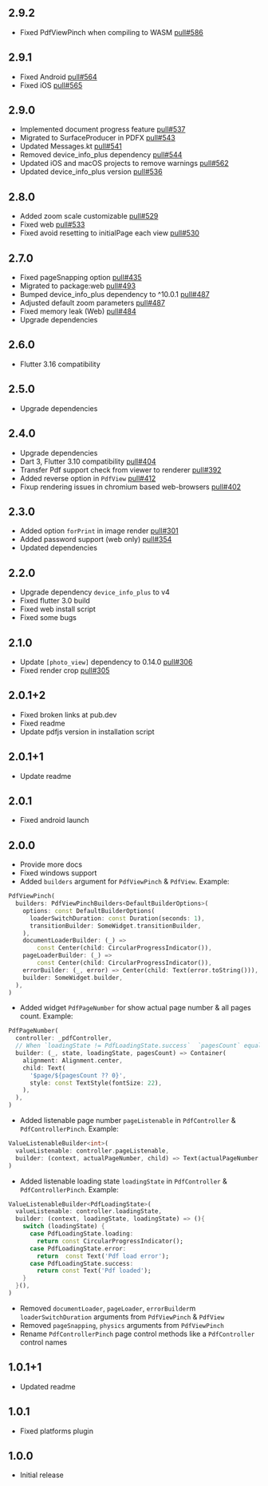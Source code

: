 ## 2.9.2

* Fixed PdfViewPinch when compiling to WASM [pull#586](https://github.com/ScerIO/packages.flutter/pull/586)

## 2.9.1

* Fixed Android [pull#564](https://github.com/ScerIO/packages.flutter/pull/564)
* Fixed iOS [pull#565](https://github.com/ScerIO/packages.flutter/pull/565)

## 2.9.0

* Implemented document progress feature [pull#537](https://github.com/ScerIO/packages.flutter/pull/537)
* Migrated to SurfaceProducer in PDFX [pull#543](https://github.com/ScerIO/packages.flutter/pull/543)
* Updated Messages.kt [pull#541](https://github.com/ScerIO/packages.flutter/pull/541)
* Removed device_info_plus dependency [pull#544](https://github.com/ScerIO/packages.flutter/pull/544)
* Updated iOS and macOS projects to remove warnings [pull#562](https://github.com/ScerIO/packages.flutter/pull/562)
* Updated device_info_plus version [pull#536](https://github.com/ScerIO/packages.flutter/pull/536)

## 2.8.0

* Added zoom scale customizable [pull#529](https://github.com/ScerIO/packages.flutter/pull/529)
* Fixed web [pull#533](https://github.com/ScerIO/packages.flutter/pull/533)
* Fixed avoid resetting to initialPage each view [pull#530](https://github.com/ScerIO/packages.flutter/pull/530)

## 2.7.0

* Fixed pageSnapping option [pull#435](https://github.com/ScerIO/packages.flutter/pull/435)
* Migrated to package:web [pull#493](https://github.com/ScerIO/packages.flutter/pull/493)
* Bumped device_info_plus dependency to ^10.0.1 [pull#487](https://github.com/ScerIO/packages.flutter/pull/487)
* Adjusted default zoom parameters [pull#487](https://github.com/ScerIO/packages.flutter/pull/487)
* Fixed memory leak (Web) [pull#484](https://github.com/ScerIO/packages.flutter/pull/484)
* Upgrade dependencies

## 2.6.0

* Flutter 3.16 compatibility

## 2.5.0

* Upgrade dependencies

## 2.4.0

* Upgrade dependencies
* Dart 3, Flutter 3.10 compatibility [pull#404](https://github.com/ScerIO/packages.flutter/pull/404)
* Transfer Pdf support check from viewer to renderer [pull#392](https://github.com/ScerIO/packages.flutter/pull/392)
* Added reverse option in `PdfView`  [pull#412](https://github.com/ScerIO/packages.flutter/pull/412)
* Fixup rendering issues in chromium based web-browsers [pull#402](https://github.com/ScerIO/packages.flutter/pull/402)

## 2.3.0

* Added option `forPrint` in image render [pull#301](https://github.com/ScerIO/packages.flutter/pull/301)
* Added password support (web only) [pull#354](https://github.com/ScerIO/packages.flutter/pull/354)
* Updated dependencies

## 2.2.0

* Upgrade dependency `device_info_plus` to v4
* Fixed flutter 3.0 build
* Fixed web install script 
* Fixed some bugs

## 2.1.0

* Update `[photo_view]` dependency to 0.14.0 [pull#306](https://github.com/ScerIO/packages.flutter/pull/306)
* Fixed render crop [pull#305](https://github.com/ScerIO/packages.flutter/pull/305)

## 2.0.1+2

* Fixed broken links at pub.dev
* Fixed readme
* Update pdfjs version in installation script

## 2.0.1+1

* Update readme
## 2.0.1

* Fixed android launch

## 2.0.0

* Provide more docs
* Fixed windows support 
* Added `builders` argument for `PdfViewPinch` & `PdfView`. Example: 
```dart
PdfViewPinch(
  builders: PdfViewPinchBuilders<DefaultBuilderOptions>(
    options: const DefaultBuilderOptions(
      loaderSwitchDuration: const Duration(seconds: 1),
      transitionBuilder: SomeWidget.transitionBuilder,
    ),
    documentLoaderBuilder: (_) =>
        const Center(child: CircularProgressIndicator()),
    pageLoaderBuilder: (_) =>
        const Center(child: CircularProgressIndicator()),
    errorBuilder: (_, error) => Center(child: Text(error.toString())),
    builder: SomeWidget.builder,
  ),
)
```
* Added  widget `PdfPageNumber` for show actual page number & all pages count. Example:
```dart
PdfPageNumber(
  controller: _pdfController,
  // When `loadingState != PdfLoadingState.success`  `pagesCount` equals null_
  builder: (_, state, loadingState, pagesCount) => Container(
    alignment: Alignment.center,
    child: Text(
      '$page/${pagesCount ?? 0}',
      style: const TextStyle(fontSize: 22),
    ),
  ),
)
```
* Added listenable page number `pageListenable` in `PdfController` & `PdfControllerPinch`. Example:
```dart
ValueListenableBuilder<int>(
  valueListenable: controller.pageListenable,
  builder: (context, actualPageNumber, child) => Text(actualPageNumber.toString()),
)
```
* Added listenable loading state `loadingState` in `PdfController` & `PdfControllerPinch`. Example:
```dart
ValueListenableBuilder<PdfLoadingState>(
  valueListenable: controller.loadingState,
  builder: (context, loadingState, loadingState) => (){
    switch (loadingState) {
      case PdfLoadingState.loading:
        return const CircularProgressIndicator();
      case PdfLoadingState.error:
        return  const Text('Pdf load error');
      case PdfLoadingState.success:
        return const Text('Pdf loaded');
    }
  }(),
)
```
* Removed `documentLoader`, `pageLoader`, `errorBuilder`m `loaderSwitchDuration` arguments from `PdfViewPinch` & `PdfView`
* Removed `pageSnapping`, `physics` arguments from `PdfViewPinch`
* Rename `PdfControllerPinch` page control methods like a `PdfController` control names

## 1.0.1+1

* Updated readme

## 1.0.1

* Fixed platforms plugin 

## 1.0.0

* Initial release 

